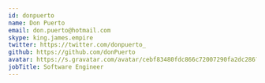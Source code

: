 ```yaml
---
id: donpuerto
name: Don Puerto
email: don.puerto@hotmail.com
skype: king.james.empire
twitter: https://twitter.com/donpuerto_
github: https://github.com/donPuerto
avatar: https://s.gravatar.com/avatar/cebf83480fdc866c72007290fa2dc286?s=80
jobTitle: Software Engineer
---
```

